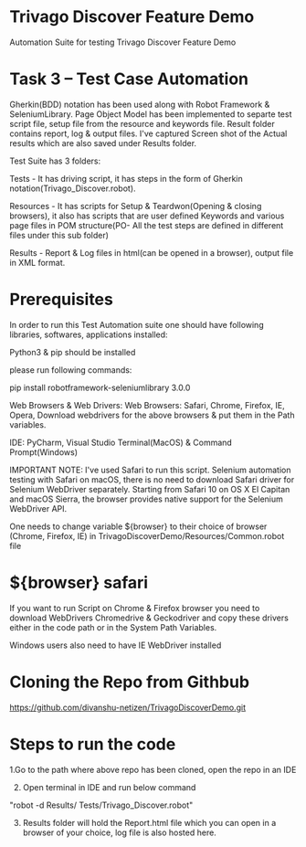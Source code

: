 # Trivago Discover Feature Demo
Automation Suite for testing Trivago Discover Feature Demo

# Task 3 – Test Case Automation

Gherkin(BDD) notation has been used along with Robot Framework & SeleniumLibrary. Page Object Model has been implemented to separte test script file, setup file from the resource and keywords file. Result folder contains report, log & output files. I've captured Screen shot of the Actual results which are also saved under Results folder.

Test Suite has 3 folders:

Tests - It has driving script, it has steps in the form of Gherkin notation(Trivago_Discover.robot).

Resources - It has scripts for Setup & Teardwon(Opening & closing browsers), it also has scripts that are user defined Keywords and various page files in POM structure(PO- All the test steps are defined in different files under this sub folder)

Results - Report & Log files in html(can be opened in a browser), output file in XML format.


# Prerequisites

In order to run this Test Automation suite one should have following libraries, softwares, applications installed:

Python3 & pip should be installed

please run following commands: 

pip install robotframework-seleniumlibrary 3.0.0

Web Browsers & Web Drivers: Web Browsers: Safari, Chrome, Firefox, IE, Opera, Download webdrivers for the above browsers & put them in the Path variables.

IDE: PyCharm, Visual Studio Terminal(MacOS) & Command Prompt(Windows)

IMPORTANT NOTE: I've used Safari to run this script. Selenium automation testing with Safari on macOS, there is no need to download Safari driver for Selenium WebDriver separately. Starting from Safari 10 on OS X El Capitan and macOS Sierra, the browser provides native support for the Selenium WebDriver API.

One needs to change variable ${browser} to their choice of browser (Chrome, Firefox, IE) in TrivagoDiscoverDemo/Resources/Common.robot file
# ${browser}  safari

If you want to run Script on Chrome & Firefox browser you need to download WebDrivers Chromedrive & Geckodriver and copy these drivers either in the code path or in the System Path Variables.

Windows users also need to have IE WebDriver installed

# Cloning the Repo from Githbub
https://github.com/divanshu-netizen/TrivagoDiscoverDemo.git

# Steps to run the code

1.Go to the path where above repo has been cloned, open the repo in an IDE

2. Open terminal in IDE and run below command

"robot -d Results/ Tests/Trivago_Discover.robot"

3. Results folder will hold the Report.html file which you can open in a browser of your choice, log file is also hosted here.
